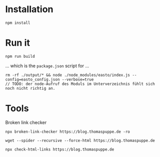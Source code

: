 # Installation

	npm install

# Run it

    npm run build

... which is the `package.json` script for ...

    rm -rf ./output/* && node ./node_modules/easto/index.js --config=easto_config.json --verbose=true
    // TODO: der node-Aufruf des Moduls im Unterverzeichnis fühlt sich noch nicht richtig an.


# Tools

Broken link checker

    npx broken-link-checker https://blog.thomaspuppe.de -ro

    wget --spider --recursive --force-html https://blog.thomaspuppe.de

    npx check-html-links https://blog.thomaspuppe.de
